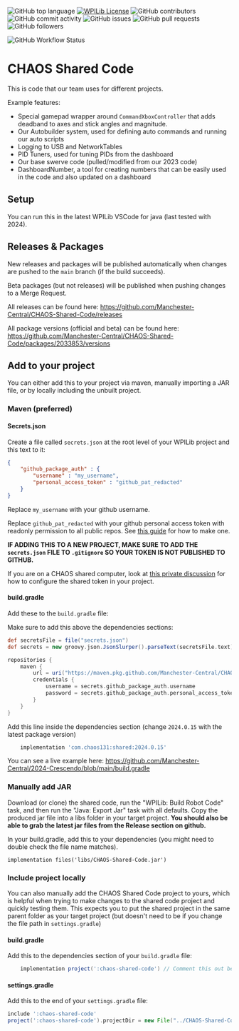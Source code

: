 ![GitHub top language](https://img.shields.io/github/languages/top/Manchester-Central/CHAOS-Shared-Code?style=flat-square)
[![WPILib License](https://img.shields.io/badge/license-WPI_Lib-blue?style=flat-square)](https://github.com/Manchester-Central/CHAOS-Shared-Code/blob/main/WPILib-License.md)
![GitHub contributors](https://img.shields.io/github/contributors/Manchester-Central/CHAOS-Shared-Code?style=flat-square)
![GitHub commit activity](https://img.shields.io/github/commit-activity/w/Manchester-Central/CHAOS-Shared-Code?style=flat-square)
![GitHub issues](https://img.shields.io/github/issues/Manchester-Central/CHAOS-Shared-Code?style=flat-square)
![GitHub pull requests](https://img.shields.io/github/issues-pr/Manchester-Central/CHAOS-Shared-Code?style=flat-square)
![GitHub followers](https://img.shields.io/github/followers/Manchester-Central?style=social)


![GitHub Workflow Status](https://img.shields.io/github/actions/workflow/status/Manchester-Central/CHAOS-Shared-Code/gradle.yml?style=flat-square)

# CHAOS Shared Code
This is code that our team uses for different projects.

Example features: 
* Special gamepad wrapper around `CommandXboxController` that adds deadband to axes and stick angles and magnitude.
* Our Autobuilder system, used for defining auto commands and running our auto scripts
* Logging to USB and NetworkTables
* PID Tuners, used for tuning PIDs from the dashboard
* Our base swerve code (pulled/modified from our 2023 code)
* DashboardNumber, a tool for creating numbers that can be easily used in the code and also updated on a dashboard

## Setup 
You can run this in the latest WPILib VSCode for java (last tested with 2024).

## Releases & Packages
New releases and packages will be published automatically when changes are pushed to the `main` branch (if the build succeeds).

Beta packages (but not releases) will be published when pushing changes to a Merge Request.

All releases can be found here: https://github.com/Manchester-Central/CHAOS-Shared-Code/releases

All package versions (official and beta) can be found here: https://github.com/Manchester-Central/CHAOS-Shared-Code/packages/2033853/versions


## Add to your project

You can either add this to your project via maven, manually importing a JAR file, or by locally including the unbuilt project.

### Maven (preferred)

#### Secrets.json
Create a file called `secrets.json` at the root level of your WPILib project and this text to it:
```json
{
    "github_package_auth" : {
        "username" : "my_username", 
        "personal_access_token" : "github_pat_redacted"
    }
}
```
Replace `my_username` with your github username.

Replace `github_pat_redacted` with your github personal access token with readonly permission to all public repos. See [this guide](https://docs.github.com/en/authentication/keeping-your-account-and-data-secure/managing-your-personal-access-tokens#creating-a-fine-grained-personal-access-token) for how to make one. 

**IF ADDING THIS TO A NEW PROJECT, MAKE SURE TO ADD THE `secrets.json` FILE TO `.gitignore` SO YOUR TOKEN IS NOT PUBLISHED TO GITHUB.**

If you are on a CHAOS shared computer, look at [this private discussion](https://github.com/orgs/Manchester-Central/discussions/1) for how to configure the shared token in your project. 

#### build.gradle
Add these to the `build.gradle` file:

Make sure to add this above the dependencies sections:
```groovy
def secretsFile = file("secrets.json")
def secrets = new groovy.json.JsonSlurper().parseText(secretsFile.text)

repositories {
    maven {
        url = uri("https://maven.pkg.github.com/Manchester-Central/CHAOS-Shared-Code")
        credentials {
            username = secrets.github_package_auth.username
            password = secrets.github_package_auth.personal_access_token
        }
    }
}
```

Add this line inside the dependencies section (change `2024.0.15` with the latest package version)
```groovy
    implementation 'com.chaos131:shared:2024.0.15'
```

You can see a live example here:
https://github.com/Manchester-Central/2024-Crescendo/blob/main/build.gradle

### Manually add JAR

Download (or clone) the shared code, run the "WPILib: Build Robot Code" task, and then run the "Java: Export Jar" task with all defaults. Copy the produced jar file into a libs folder in your target project.
**You should also be able to grab the latest jar files from the Release section on github.**

In your build.gradle, add this to your dependencies (you might need to double check the file name matches).
```
implementation files('libs/CHAOS-Shared-Code.jar')
```

### Include project locally

You can also manually add the CHAOS Shared Code project to yours, which is helpful when trying to make changes to the shared code project and quickly testing them.
This expects you to put the shared project in the same parent folder as your target project (but doesn't need to be if you change the file path in `settings.gradle`)

#### build.gradle

Add this to the dependencies section of your `build.gradle` file:
```groovy
    implementation project(':chaos-shared-code') // Comment this out before committing - this can be used to load CHAOS-Shared-code locally if placed in the same parent folder as this project
```

#### settings.gradle
Add this to the end of your `settings.gradle` file:
```groovy
include ':chaos-shared-code' 
project(':chaos-shared-code').projectDir = new File("../CHAOS-Shared-Code")
```

